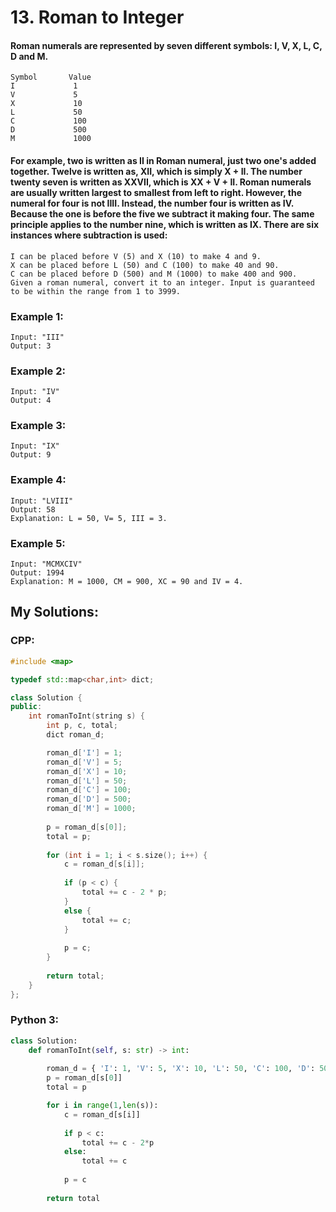 # 13. Roman to Integer

#### Roman numerals are represented by seven different symbols: I, V, X, L, C, D and M.
```
Symbol       Value
I             1
V             5
X             10
L             50
C             100
D             500
M             1000
```
#### For example, two is written as II in Roman numeral, just two one's added together. Twelve is written as, XII, which is simply X + II. The number twenty seven is written as XXVII, which is XX + V + II. Roman numerals are usually written largest to smallest from left to right. However, the numeral for four is not IIII. Instead, the number four is written as IV. Because the one is before the five we subtract it making four. The same principle applies to the number nine, which is written as IX. There are six instances where subtraction is used:
```
I can be placed before V (5) and X (10) to make 4 and 9. 
X can be placed before L (50) and C (100) to make 40 and 90. 
C can be placed before D (500) and M (1000) to make 400 and 900.
Given a roman numeral, convert it to an integer. Input is guaranteed to be within the range from 1 to 3999.
```
### Example 1:
```
Input: "III"
Output: 3
```
### Example 2:
```
Input: "IV"
Output: 4
```
### Example 3:
```
Input: "IX"
Output: 9
```
### Example 4:
```
Input: "LVIII"
Output: 58
Explanation: L = 50, V= 5, III = 3.
```
### Example 5:
```
Input: "MCMXCIV"
Output: 1994
Explanation: M = 1000, CM = 900, XC = 90 and IV = 4.
```

## My Solutions:

### CPP:
```cpp
#include <map>

typedef std::map<char,int> dict;

class Solution {
public:
    int romanToInt(string s) {
        int p, c, total;
        dict roman_d;

        roman_d['I'] = 1;
        roman_d['V'] = 5;
        roman_d['X'] = 10;
        roman_d['L'] = 50;
        roman_d['C'] = 100;
        roman_d['D'] = 500;
        roman_d['M'] = 1000;
        
        p = roman_d[s[0]];
        total = p;
        
        for (int i = 1; i < s.size(); i++) {
            c = roman_d[s[i]];
            
            if (p < c) {
                total += c - 2 * p; 
            }
            else {
                total += c;
            }
            
            p = c;
        }
        
        return total;
    }
};
```

### Python 3:
```python
class Solution:
    def romanToInt(self, s: str) -> int:
        
        roman_d = { 'I': 1, 'V': 5, 'X': 10, 'L': 50, 'C': 100, 'D': 500, 'M': 1000 }
        p = roman_d[s[0]]
        total = p

        for i in range(1,len(s)):
            c = roman_d[s[i]]
            
            if p < c:
                total += c - 2*p
            else:
                total += c
            
            p = c
        
        return total
```
